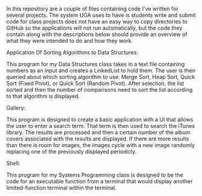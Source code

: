 In this repository are a couple of files containing code I've written for
several projects. The system UGA uses to have is students write and submit
code for class projects does not have an easy way to copy directories to 
GitHub so the applications will not run automatically, but the code they
contain along with the descriptions below should provide an overview of what
they were intended to do and how they work.

Application Of Sorting Algorithms to Data Structures:

This program for my Data Structures class takes in a text file containing numbers
as an input and creates a LinkedList to hold them. The user is then queried about
which sorting algorithm to use: Merge Sort, Heap Sort, Quick Sort (Fixed Pivot), 
or Quick Sort (Random Pivot). After selection, the list sorted and then the number
of comparisons need to sort the list according to that algorithm is displayed.

Gallery:

This program is designed to create a basic application with a UI that allows the user
to enter a search term. That term is then used to search the iTunes library. The results
are processed and then a certain number of the album covers associated with the results
are displayed. If there are more results than there is room for images, the images cycle
with a new image randomly replacing one of the previously displayed periodicly.

Shell:

This program for my Systems Programming class is designed to be the code for an executable
function from a terminal that would display another limited-function terminal within the terminal.